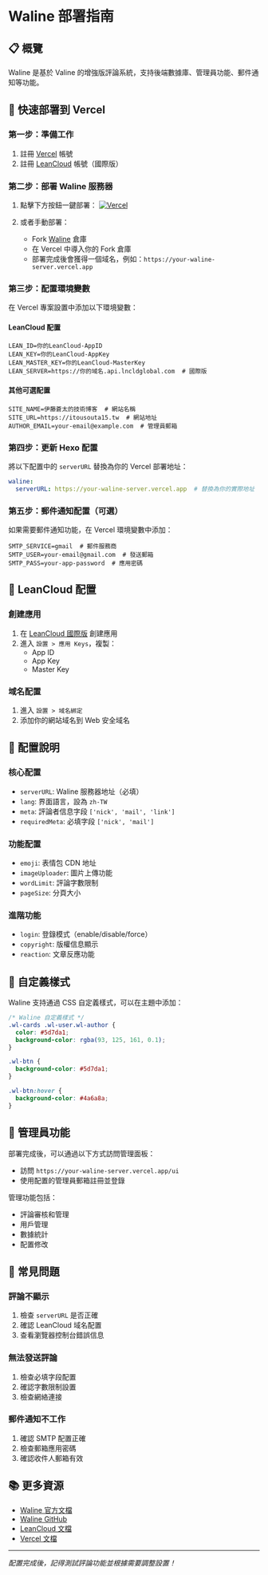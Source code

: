 # Waline 部署指南

## 📋 概覽
Waline 是基於 Valine 的增強版評論系統，支持後端數據庫、管理員功能、郵件通知等功能。

## 🚀 快速部署到 Vercel

### 第一步：準備工作
1. 註冊 [Vercel](https://vercel.com/) 帳號
2. 註冊 [LeanCloud](https://console.leancloud.app/) 帳號（國際版）

### 第二步：部署 Waline 服務器
1. 點擊下方按鈕一鍵部署：
   [![Vercel](https://vercel.com/button)](https://vercel.com/new/clone?repository-url=https%3A%2F%2Fgithub.com%2Fwalinejs%2Fwaline%2Ftree%2Fmain%2Fexample)

2. 或者手動部署：
   - Fork [Waline](https://github.com/walinejs/waline) 倉庫
   - 在 Vercel 中導入你的 Fork 倉庫
   - 部署完成後會獲得一個域名，例如：`https://your-waline-server.vercel.app`

### 第三步：配置環境變數
在 Vercel 專案設置中添加以下環境變數：

#### LeanCloud 配置
```
LEAN_ID=你的LeanCloud-AppID
LEAN_KEY=你的LeanCloud-AppKey
LEAN_MASTER_KEY=你的LeanCloud-MasterKey
LEAN_SERVER=https://你的域名.api.lncldglobal.com  # 國際版
```

#### 其他可選配置
```
SITE_NAME=伊藤蒼太的技術博客  # 網站名稱
SITE_URL=https://itousouta15.tw  # 網站地址
AUTHOR_EMAIL=your-email@example.com  # 管理員郵箱
```

### 第四步：更新 Hexo 配置
將以下配置中的 `serverURL` 替換為你的 Vercel 部署地址：

```yaml
waline:
  serverURL: https://your-waline-server.vercel.app  # 替換為你的實際地址
```

### 第五步：郵件通知配置（可選）
如果需要郵件通知功能，在 Vercel 環境變數中添加：

```
SMTP_SERVICE=gmail  # 郵件服務商
SMTP_USER=your-email@gmail.com  # 發送郵箱
SMTP_PASS=your-app-password  # 應用密碼
```

## 🔧 LeanCloud 配置

### 創建應用
1. 在 [LeanCloud 國際版](https://console.leancloud.app/) 創建應用
2. 進入 `設置 > 應用 Keys`，複製：
   - App ID
   - App Key
   - Master Key

### 域名配置
1. 進入 `設置 > 域名綁定`
2. 添加你的網站域名到 Web 安全域名

## 📝 配置說明

### 核心配置
- `serverURL`: Waline 服務器地址（必填）
- `lang`: 界面語言，設為 `zh-TW`
- `meta`: 評論者信息字段 `['nick', 'mail', 'link']`
- `requiredMeta`: 必填字段 `['nick', 'mail']`

### 功能配置
- `emoji`: 表情包 CDN 地址
- `imageUploader`: 圖片上傳功能
- `wordLimit`: 評論字數限制
- `pageSize`: 分頁大小

### 進階功能
- `login`: 登錄模式（enable/disable/force）
- `copyright`: 版權信息顯示
- `reaction`: 文章反應功能

## 🎨 自定義樣式

Waline 支持通過 CSS 自定義樣式，可以在主題中添加：

```css
/* Waline 自定義樣式 */
.wl-cards .wl-user.wl-author {
  color: #5d7da1;
  background-color: rgba(93, 125, 161, 0.1);
}

.wl-btn {
  background-color: #5d7da1;
}

.wl-btn:hover {
  background-color: #4a6a8a;
}
```

## 🔐 管理員功能

部署完成後，可以通過以下方式訪問管理面板：
- 訪問 `https://your-waline-server.vercel.app/ui`
- 使用配置的管理員郵箱註冊並登錄

管理功能包括：
- 評論審核和管理
- 用戶管理
- 數據統計
- 配置修改

## 🐛 常見問題

### 評論不顯示
1. 檢查 `serverURL` 是否正確
2. 確認 LeanCloud 域名配置
3. 查看瀏覽器控制台錯誤信息

### 無法發送評論
1. 檢查必填字段配置
2. 確認字數限制設置
3. 檢查網絡連接

### 郵件通知不工作
1. 確認 SMTP 配置正確
2. 檢查郵箱應用密碼
3. 確認收件人郵箱有效

## 📚 更多資源

- [Waline 官方文檔](https://waline.js.org/)
- [Waline GitHub](https://github.com/walinejs/waline)
- [LeanCloud 文檔](https://docs.leancloud.app/)
- [Vercel 文檔](https://vercel.com/docs)

---

*配置完成後，記得測試評論功能並根據需要調整設置！*